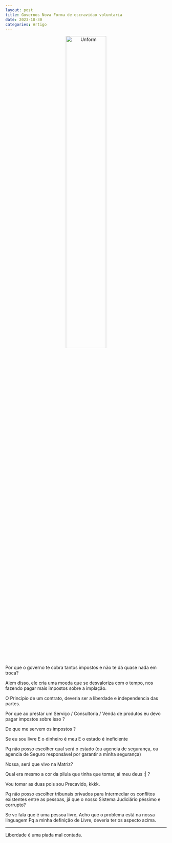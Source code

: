```yaml
---
layout: post
title: Governos Nova Forma de escravidao voluntaria
date: 2023-10-30
categories: Artigo
---
```


<p align="center">
<img src="{{ site.baseurl }}/images/2023-10-29-Pq-tiranos-nao-tem-amigos.png" height="50%" width="50%" alt="Unform" />
</p>

Por que o governo te cobra tantos impostos e não te dá quase nada em troca?

Alem disso, ele cria uma moeda que se desvaloriza com o tempo, nos fazendo pagar mais impostos sobre a implação.

O Principio de um contrato, deveria ser a liberdade e independencia das partes.

Por que ao prestar um Serviço / Consultoria / Venda de produtos eu devo pagar impostos sobre isso ?

De que me servem os impostos ?

Se eu sou livre
E o dinheiro é meu
E o estado é ineficiente

Pq não posso escolher qual será o estado (ou agencia de segurança, ou agencia de Seguro responsável por garantir a minha segurança)

Nossa, será que vivo na Matriz?

Qual era mesmo a cor da pilula que tinha que tomar, ai meu deus :| ?

Vou tomar as duas pois sou Precavido, kkkk.

Pq não posso escolher tribunais privados para Intermediar os conflitos existentes entre as pessoas, já que o nosso Sistema Judiciário péssimo e corrupto?


Se vc fala que é uma pessoa livre,
Acho que o problema está na nossa linguagem 
Pq a minha definição de Livre, deveria ter os aspecto acima.


---

Liberdade é uma piada mal contada.

